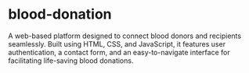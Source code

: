 # blood-donation
A web-based platform designed to connect blood donors and recipients seamlessly. Built using HTML, CSS, and JavaScript, it features user authentication, a contact form, and an easy-to-navigate interface for facilitating life-saving blood donations.
